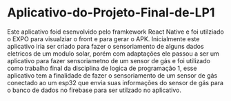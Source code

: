 # Aplicativo-do-Projeto-Final-de-LP1
Este aplicativo foid esenvolvido pelo framkework React Native e foi utilziado o EXPO para visualziar o front e para gerar o APK. Inicialmente este aplicativo iria ser criado para fazer o sensoriamento de alguns dados eletricos de um modulo solar, porém com adaptações ele passou a ser um aplicativo para fazer sensoriametno de um sensor de gás e foi utilizado como trabalho final da disciplina de logica de programação 1, esse aplicativo tem a finalidade de fazer o sensoriamento de um sensor de gás conectado ao um esp32 que envia suas informações do sensor de gás para o banco de dados no firebase para ser utilzado no aplicativo. 
